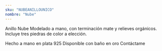 ```yaml
---
sku: "NUBEANILLOUNICO"
nombre: "Nube"
---
```


Anillo Nube
Modelado a mano, con terminación mate y relieves orgánicos.
Incluye tres piedras de color a elección.

Hecho a mano en plata 925
Disponible con baño en oro
Contáctame